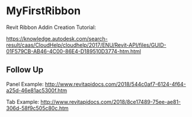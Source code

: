 # MyFirstRibbon

Revit Ribbon Addin Creation Tutorial:

https://knowledge.autodesk.com/search-result/caas/CloudHelp/cloudhelp/2017/ENU/Revit-API/files/GUID-01F579CB-AB46-4C00-86E4-D189510D3774-htm.html

## Follow Up
Panel Example: http://www.revitapidocs.com/2018/544c0af7-6124-4f64-a25d-46e81ac5300f.htm

Tab Example: http://www.revitapidocs.com/2018/8ce17489-75ee-ae81-306d-58f9c505c80c.htm
